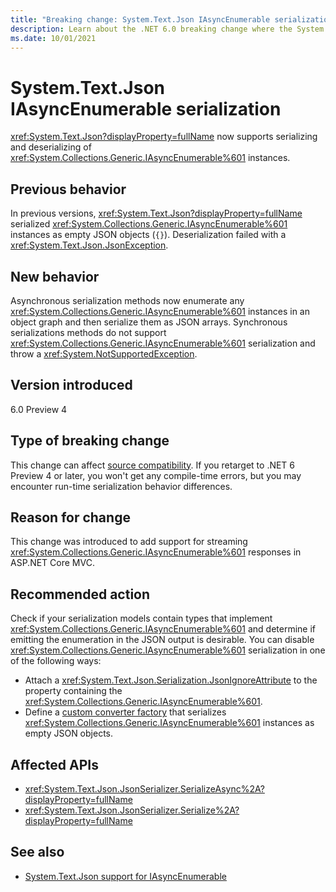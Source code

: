 ```yaml
---
title: "Breaking change: System.Text.Json IAsyncEnumerable serialization"
description: Learn about the .NET 6.0 breaking change where the System.Text.Json supports IAsyncEnumerable serialization.
ms.date: 10/01/2021
---
```

# System.Text.Json IAsyncEnumerable serialization

<xref:System.Text.Json?displayProperty=fullName> now supports serializing and deserializing of
<xref:System.Collections.Generic.IAsyncEnumerable%601> instances.

## Previous behavior

In previous versions, <xref:System.Text.Json?displayProperty=fullName> serialized <xref:System.Collections.Generic.IAsyncEnumerable%601> instances as empty JSON objects (`{}`). Deserialization failed with a <xref:System.Text.Json.JsonException>.

## New behavior

Asynchronous serialization methods now enumerate any <xref:System.Collections.Generic.IAsyncEnumerable%601> instances in an object graph and then serialize them as JSON arrays. Synchronous serializations methods do not support <xref:System.Collections.Generic.IAsyncEnumerable%601> serialization and throw a <xref:System.NotSupportedException>.

## Version introduced

6.0 Preview 4

## Type of breaking change

This change can affect [source compatibility](../../categories.md#source-compatibility). If you retarget to .NET 6 Preview 4 or later, you won't get any compile-time errors, but you may encounter run-time serialization behavior differences.

## Reason for change

This change was introduced to add support for streaming <xref:System.Collections.Generic.IAsyncEnumerable%601> responses in ASP.NET Core MVC.

## Recommended action

Check if your serialization models contain types that implement <xref:System.Collections.Generic.IAsyncEnumerable%601> and determine if emitting the enumeration in the JSON output is desirable. You can disable <xref:System.Collections.Generic.IAsyncEnumerable%601> serialization in one of the following ways:

- Attach a <xref:System.Text.Json.Serialization.JsonIgnoreAttribute> to the property containing the <xref:System.Collections.Generic.IAsyncEnumerable%601>.
- Define a [custom converter factory](../../../../standard/serialization/system-text-json-converters-how-to.md#sample-factory-pattern-converter) that serializes <xref:System.Collections.Generic.IAsyncEnumerable%601> instances as empty JSON objects.

## Affected APIs

- <xref:System.Text.Json.JsonSerializer.SerializeAsync%2A?displayProperty=fullName>
- <xref:System.Text.Json.JsonSerializer.Serialize%2A?displayProperty=fullName>

## See also

- [System.Text.Json support for IAsyncEnumerable](https://devblogs.microsoft.com/dotnet/announcing-net-6-preview-4/#system-text-json-support-for-iasyncenumerable)
